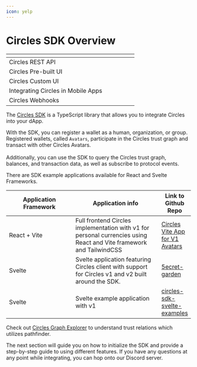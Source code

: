 ```yaml
---
icon: yelp
---
```


# Circles SDK Overview

<table data-view="cards"><thead><tr><th></th><th data-hidden></th><th data-hidden></th><th data-hidden data-card-cover data-type="files"></th><th data-hidden data-type="content-ref"></th><th data-hidden data-card-target data-type="content-ref"></th></tr></thead><tbody><tr><td>Circles REST API</td><td></td><td></td><td></td><td></td><td></td></tr><tr><td>Circles Pre-built UI</td><td></td><td></td><td></td><td></td><td></td></tr><tr><td>Circles Custom UI</td><td></td><td></td><td></td><td></td><td></td></tr><tr><td>Integrating Circles in Mobile Apps</td><td></td><td></td><td></td><td></td><td></td></tr><tr><td>Circles Webhooks</td><td></td><td></td><td></td><td></td><td></td></tr></tbody></table>



The [Circles SDK](https://www.npmjs.com/package/@circles-sdk/sdk) is a TypeScript library that allows you to integrate Circles into your dApp.&#x20;

With the SDK, you can register a wallet as a human, organization, or group. Registered wallets, called `Avatars`, participate in the Circles trust graph and transact with other Circles Avatars.\
\
Additionally, you can use the SDK to query the Circles trust graph, balances, and transaction data, as well as subscribe to protocol events.

There are SDK example applications available for React and Svelte Frameworks.

<table><thead><tr><th width="223">Application Framework</th><th width="297">Application info</th><th>Link to Github Repo</th></tr></thead><tbody><tr><td>React + Vite</td><td>Full frontend Circles implementation with v1 for personal currencies using React and Vite framework and TailwindCSS</td><td><a href="https://github.com/vanshika-srivastava/circles-vite-app/tree/circles-sdk-v0.9.0">Circles Vite App for V1 Avatars</a></td></tr><tr><td>Svelte</td><td>Svelte application featuring Circles client with support for Circles v1 and v2 built around the SDK.</td><td><a href="https://github.com/aboutcircles/5ecret-garden">5ecret-garden</a></td></tr><tr><td>Svelte</td><td>Svelte example application with v1</td><td><a href="https://github.com/aboutcircles/circles-sdk-svelte-examples">circles-sdk-svelte-examples</a></td></tr></tbody></table>



Check out [Circles Graph Explorer](https://data.aboutcircles.com/graph-explorer) to understand trust relations which utilizes pathfinder.

The next section will guide you on how to initialize the SDK and provide a step-by-step guide to using different features. If you have any questions at any point while integrating, you can hop onto our Discord server.
